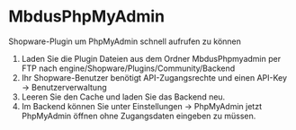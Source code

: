 # MbdusPhpMyAdmin
Shopware-Plugin um PhpMyAdmin schnell aufrufen zu können

1. Laden Sie die Plugin Dateien aus dem Ordner MbdusPhpmyadmin per FTP nach engine/Shopware/Plugins/Community/Backend  
2. Ihr Shopware-Benutzer benötigt API-Zugangsrechte und einen API-Key -> Benutzerverwaltung
3. Leeren Sie den Cache und laden Sie das Backend neu.
4. Im Backend können Sie unter Einstellungen -> PhpMyAdmin jetzt PhpMyAdmin öffnen ohne Zugangsdaten eingeben zu müssen.

